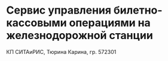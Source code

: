 # Сервис управления билетно-кассовыми операциями на железнодорожной станции

КП СИТАиРИС, Тюрина Карина, гр. 572301

